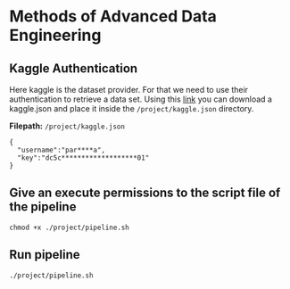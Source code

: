 # Methods of Advanced Data Engineering


## Kaggle Authentication
Here kaggle is the dataset provider. For that we need to use their authentication to retrieve a data set.
Using this [link](https://www.kaggle.com/settings) you can download a kaggle.json and place it inside the `/project/kaggle.json`
directory.

**Filepath:** `/project/kaggle.json`

```
{
  "username":"par****a",
  "key":"dc5c*******************01"
}
```

## Give an execute permissions to the script file of the pipeline
```
chmod +x ./project/pipeline.sh
```

## Run pipeline
```
./project/pipeline.sh
```
